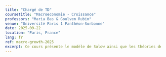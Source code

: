 ```yaml
---
title: "Chargé de TD"
coursetitle: "Macroeconomie - Croissance"
professors: "Maria Bas & Goulven Rubin"
venue: "Université Paris 1 Panthéon-Sorbonne"
date: 2025-09-22
location: "Paris, France"
lang: fr
ref: macro-growth-2025
excerpt: Ce cours présente le modèle de Solow ainsi que les théories de la croissance endogène (Basé sur <em>Population and Ideas, A Theory of Endogeneous Growth</em> écrit par Charles I. Jones, 1998). Le but du TD est que les étudiants manipulent les modèles économiques de croissance et comprennent leurs implications.
---
```


